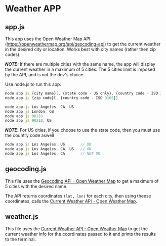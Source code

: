 # Weather APP

## app.js

This app uses the Open Weather Map API (https://openweathermap.org/api/geocoding-api) to get the current weather in the desired city or location. Works best with city names (rather then zip codes)

**_NOTE:_** If there are multiple cities with the same name, the app will display the current
weather in a maximum of 5 cities. The 5 cities limit is imposed by the API, and is not the dev's choice.

Use node.js to run this app:

```js
node app.js {city name}[, {state code - US only}, {country code - ISO 3166}]
node app.js {zip code}[, {country code - ISO 3166}]
```

```js
node app.js Los Angeles, CA, US
node app.js London, GB
node app.js 90210
node app.js 90210, US
```

**_NOTE_:** For US cities, if you choose to use the state code, then you must use the country code aswell

```js
node app.js Los Angeles, US       // OK
node app.js Los Angeles, CA, US   // OK
node app.js Los Angeles, CA       // NOT OK
```

## geocoding.js

This file uses the [Geocoding API - Open Weather Map](https://openweathermap.org/api/geocoding-api) to get a maximum of 5 cities with the desired name.

The API returns coordinates `(lat, lon)` for each city, then using theese coordinates, calls the
[Current Weather API - Open Weather Map](https://openweathermap.org/current).

## weather.js

This file uses the [Current Weather API - Open Weather Map](https://openweathermap.org/current) to get the current weather info for the coordinates passed to it and prints the results to the terminal.
